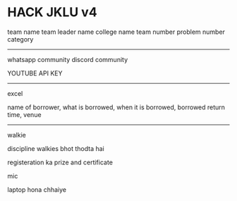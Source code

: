 # HACK JKLU v4

team name
team leader name
college name
team number
problem number
category

----------


whatsapp community
discord community


YOUTUBE API KEY

---------


excel 

name of borrower, what is borrowed, when it is borrowed, borrowed return time, venue

-----------

walkie

discipline walkies bhot thodta hai

registeration ka prize and certificate

mic 

laptop hona chhaiye


